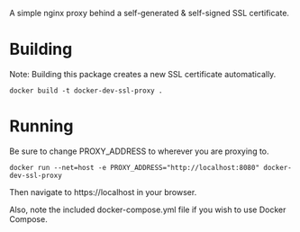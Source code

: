 A simple nginx proxy behind a self-generated & self-signed SSL certificate.

# Building

Note: Building this package creates a new SSL certificate automatically.

```
docker build -t docker-dev-ssl-proxy .
```

# Running

Be sure to change PROXY_ADDRESS to wherever you are proxying to.

```
docker run --net=host -e PROXY_ADDRESS="http://localhost:8080" docker-dev-ssl-proxy
```

Then navigate to https://localhost in your browser.

Also, note the included docker-compose.yml file if you wish to use Docker Compose.
